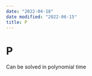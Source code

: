 ```yaml
---
date: "2022-04-18"
date modified: "2022-06-15"
title: P
---
```


# P
Can be solved in polynomial time
